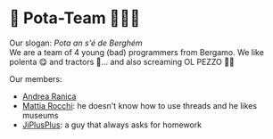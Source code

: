 # 🚧 Pota-Team 🧑🏻‍💻
Our slogan: <i>Pota an s'é de Berghém</i><br>
We are a team of 4 young (bad) programmers from Bergamo. We like polenta 😋 and tractors 🚜... and also screaming OL PEZZO 🤝🏻

Our members:
<ul>
  <li><a href="https://www.github.com/andrearanica">Andrea Ranica</a></li>
  <li><a href="https://www.github.com/OlT1a">Mattia Rocchi</a>: he doesn't know how to use threads and he likes museums</li>
  <li><a href="https://www.github.com/Jiplusplus">JiPlusPlus</a>: a guy that always asks for homework</li>
</ul> 
